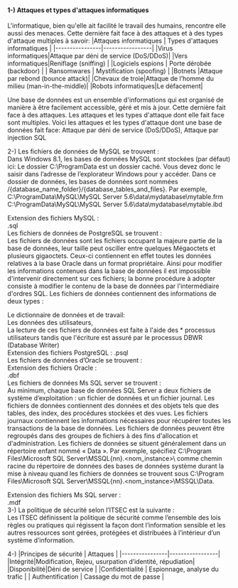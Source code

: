 #### 1-) Attaques et types d'attaques informatiques
L'informatique, bien qu'elle ait facilité le travail des humains, 
rencontre elle aussi des menaces. Cette dernière fait face à des attaques et à des types d'attaque multiples à savoir:
|Attaques informatiques            |    Types d'attaques informatiques             |
|----------------|-----------------|
|Virus informatiques|Attaque par déni de service (DoS/DDoS)|
|Vers informatiques|Reniflage (sniffing)               |
|Logiciels espions       | Porte dérobée (backdoor)  |
| Ransomwares                       |   Mystification (spoofing)                    |
|Botnets               |Attaque par rebond (bounce attack)|
|Chevaux de troie|Attaque de l’homme du milieu (man-in-the-middle)|
|Robots informatiques|Le défacement|

  Une base de données est un ensemble d'informations qui est organisé de manière à être facilement accessible, géré et mis à jour. Cette dernière fait face à des attaques. Les attaques et les types d'attaque dont elle fait face sont multiples. Voici les attaques et les types d'attaque dont une base de données fait face:
  Attaque par déni de service (DoS/DDoS), Attaque par injection SQL
  
  2-) 	Les fichiers de données de MySQL se trouvent :  
Dans Windows 8.1, les bases de données MySQL sont stockées (par défaut) ici:
Le dossier C:\ProgramData est un dossier caché. Vous devez donc le saisir dans l’adresse de l’explorateur Windows pour y accéder. Dans ce dossier de données, les bases de données sont nommées /{database_name_folder}/{database_tables_and_files}. 
Par exemple, 
C:\ProgramData\MySQL\MySQL Server 5.6\data\mydatabase\mytable.frm  
C:\ProgramData\MySQL\MySQL Server 5.6\data\mydatabase\mytable.ibd
  
Extension des fichiers MySQL :  
.sql    
Les fichiers de données de PostgreSQL se trouvent :  
Les fichiers de données sont les fichiers occupant la majeure partie de la base de données, leur taille peut osciller entre quelques Mégaoctets et plusieurs gigaoctets. Ceux-ci contiennent en effet toutes les données relatives à la base Oracle dans un format propriétaire. Ainsi pour modifier les informations contenues dans la base de données il est impossible d'intervenir directement sur ces fichiers; la bonne procédure à adopter consiste à modifier le contenu de la base de données par l'intermédiaire d'ordres SQL.
Les fichiers de données contiennent des informations de deux types :  

Le dictionnaire de données et de travail:  
 Les données des utilisateurs,  
 La lecture de ces fichiers de données est faite à l'aide des * processus utilisateurs tandis que l'écriture est assuré par le processus DBWR (Database Writer)  
Extension des fichiers PostgreSQL :
.psql  
Les fichiers de données d’Oracle se trouvent :    
Extension des fichiers Oracle :    
       .dbf  
Les fichiers de données Ms SQL server se trouvent :    
Au minimum, chaque base de données SQL Server a deux fichiers de système d’exploitation : un fichier de données et un fichier journal. Les fichiers de données contiennent des données et des objets tels que des tables, des index, des procédures stockées et des vues. Les fichiers journaux contiennent les informations nécessaires pour récupérer toutes les transactions de la base de données. Les fichiers de données peuvent être regroupés dans des groupes de fichiers à des fins 
d'allocation et d'administration.   Les fichiers de données se situent généralement dans un répertoire enfant nommé « Data ». Par exemple, spécifiez C:\Program Files\Microsoft SQL Server\MSSQL{nn}.<nom_instance>\ comme chemin racine du répertoire de données des bases de données système durant la mise à niveau quand les fichiers de données se trouvent sous C:\Program Files\Microsoft SQL Server\MSSQL{nn}.<nom_instance>\MSSQL\Data.  

Extension des fichiers Ms SQL server :  
.mdf    
3-) La politique de sécurité selon l’ITSEC est la suivante :  
 Les ITSEC définissent la politique de sécurité comme l’ensemble des lois règles ou pratiques qui régissent la façon dont l’information sensible et les autres ressources sont gérées, protégées et distribuées à l’intérieur d’un système d’information.

4-)
   |Principes de sécurité           |    Attaques             |
|----------------|-----------------|
|Intégrité|Modification, Rejeu, usurpation d’identité, répudiation|
|Disponibilité|Déni de service               |
|Confidentialité       | Espionnage, analyse du trafic  |
| Authentification                       |  Cassage du mot de passe                    |



